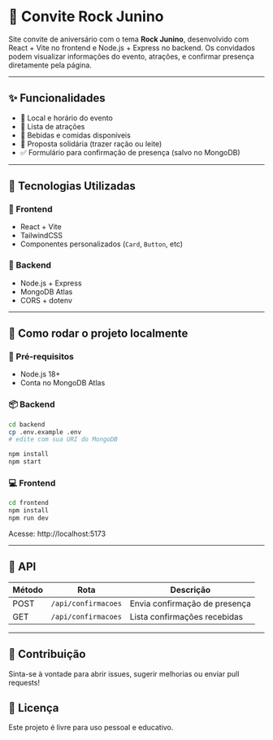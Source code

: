 # 🎸 Convite Rock Junino

Site convite de aniversário com o tema **Rock Junino**, desenvolvido com React + Vite no frontend e Node.js + Express no backend. Os convidados podem visualizar informações do evento, atrações, e confirmar presença diretamente pela página.

---

## ✨ Funcionalidades

- 📍 Local e horário do evento
- 🎤 Lista de atrações
- 🍻 Bebidas e comidas disponíveis
- 🎁 Proposta solidária (trazer ração ou leite)
- ✅ Formulário para confirmação de presença (salvo no MongoDB)

---

## 🧱 Tecnologias Utilizadas

### 🔹 Frontend
- React + Vite
- TailwindCSS
- Componentes personalizados (`Card`, `Button`, etc)

### 🔸 Backend
- Node.js + Express
- MongoDB Atlas
- CORS + dotenv

---

## 🚀 Como rodar o projeto localmente

### 🔧 Pré-requisitos
- Node.js 18+
- Conta no MongoDB Atlas

### 📦 Backend

```bash
cd backend
cp .env.example .env
# edite com sua URI do MongoDB

npm install
npm start
```

### 💻 Frontend

```bash
cd frontend
npm install
npm run dev
```

Acesse: http://localhost:5173

---

## 📡 API

| Método | Rota                    | Descrição                     |
|--------|-------------------------|-------------------------------|
| POST   | `/api/confirmacoes`     | Envia confirmação de presença |
| GET    | `/api/confirmacoes`     | Lista confirmações recebidas  |

---

## 🤝 Contribuição

Sinta-se à vontade para abrir issues, sugerir melhorias ou enviar pull requests!

## 📜 Licença

Este projeto é livre para uso pessoal e educativo.
